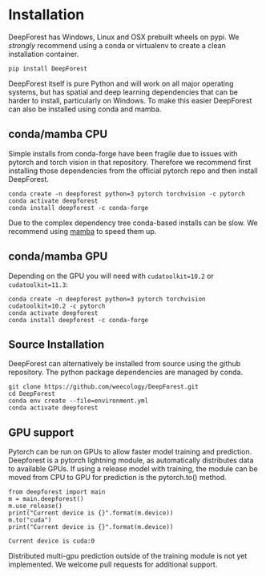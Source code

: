 # Installation

DeepForest has Windows, Linux and OSX prebuilt wheels on pypi. We *strongly* recommend using a conda or virtualenv to create a clean installation container.

```
pip install DeepForest
```

DeepForest itself is pure Python and will work on all major operating systems, but has spatial and deep learning dependencies that can be harder to install, particularly on Windows. To make this easier DeepForest can also be installed using conda and mamba.

## conda/mamba CPU

Simple installs from conda-forge have been fragile due to issues with pytorch and torch vision in that repository.
Therefore we recommend first installing those dependencies from the official pytorch repo and then install DeepForest. 

```
conda create -n deepforest python=3 pytorch torchvision -c pytorch
conda activate deepforest
conda install deepforest -c conda-forge
```

Due to the complex dependency tree conda-based installs can be slow.
We recommend using [mamba](https://mamba.readthedocs.io/en/latest/user_guide/mamba.html) to speed them up.

## conda/mamba GPU

Depending on the GPU you will need with `cudatoolkit=10.2` or `cudatoolkit=11.3`:

```
conda create -n deepforest python=3 pytorch torchvision cudatoolkit=10.2 -c pytorch
conda activate deepforest
conda install deepforest -c conda-forge
```

## Source Installation

DeepForest can alternatively be installed from source using the github repository. The python package dependencies are managed by conda.

```
git clone https://github.com/weecology/DeepForest.git
cd DeepForest
conda env create --file=environment.yml
conda activate deepforest
```

## GPU support

Pytorch can be run on GPUs to allow faster model training and prediction. Deepforest is a pytorch lightning module, as automatically distributes data to available GPUs.
If using a release model with training, the module can be moved from CPU to GPU for prediction is the pytorch.to() method.

```
from deepforest import main
m = main.deepforest()
m.use_release()
print("Current device is {}".format(m.device))
m.to("cuda")
print("Current device is {}".format(m.device))
```

```
Current device is cuda:0
```

Distributed multi-gpu prediction outside of the training module is not yet implemented. We welcome pull requests for additional support.